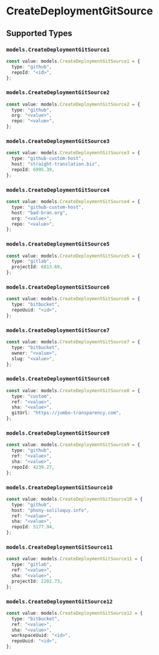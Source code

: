 # CreateDeploymentGitSource


## Supported Types

### `models.CreateDeploymentGitSource1`

```typescript
const value: models.CreateDeploymentGitSource1 = {
  type: "github",
  repoId: "<id>",
};
```

### `models.CreateDeploymentGitSource2`

```typescript
const value: models.CreateDeploymentGitSource2 = {
  type: "github",
  org: "<value>",
  repo: "<value>",
};
```

### `models.CreateDeploymentGitSource3`

```typescript
const value: models.CreateDeploymentGitSource3 = {
  type: "github-custom-host",
  host: "straight-translation.biz",
  repoId: 6995.39,
};
```

### `models.CreateDeploymentGitSource4`

```typescript
const value: models.CreateDeploymentGitSource4 = {
  type: "github-custom-host",
  host: "bad-bran.org",
  org: "<value>",
  repo: "<value>",
};
```

### `models.CreateDeploymentGitSource5`

```typescript
const value: models.CreateDeploymentGitSource5 = {
  type: "gitlab",
  projectId: 6813.69,
};
```

### `models.CreateDeploymentGitSource6`

```typescript
const value: models.CreateDeploymentGitSource6 = {
  type: "bitbucket",
  repoUuid: "<id>",
};
```

### `models.CreateDeploymentGitSource7`

```typescript
const value: models.CreateDeploymentGitSource7 = {
  type: "bitbucket",
  owner: "<value>",
  slug: "<value>",
};
```

### `models.CreateDeploymentGitSource8`

```typescript
const value: models.CreateDeploymentGitSource8 = {
  type: "custom",
  ref: "<value>",
  sha: "<value>",
  gitUrl: "https://jumbo-transparency.com",
};
```

### `models.CreateDeploymentGitSource9`

```typescript
const value: models.CreateDeploymentGitSource9 = {
  type: "github",
  ref: "<value>",
  sha: "<value>",
  repoId: 4239.27,
};
```

### `models.CreateDeploymentGitSource10`

```typescript
const value: models.CreateDeploymentGitSource10 = {
  type: "github",
  host: "phony-soliloquy.info",
  ref: "<value>",
  sha: "<value>",
  repoId: 5177.94,
};
```

### `models.CreateDeploymentGitSource11`

```typescript
const value: models.CreateDeploymentGitSource11 = {
  type: "gitlab",
  ref: "<value>",
  sha: "<value>",
  projectId: 2202.73,
};
```

### `models.CreateDeploymentGitSource12`

```typescript
const value: models.CreateDeploymentGitSource12 = {
  type: "bitbucket",
  ref: "<value>",
  sha: "<value>",
  workspaceUuid: "<id>",
  repoUuid: "<id>",
};
```

